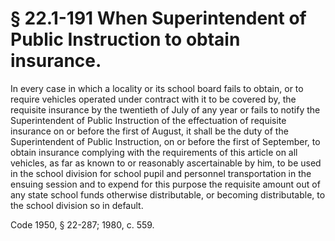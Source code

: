 # § 22.1-191 When Superintendent of Public Instruction to obtain insurance.

<p>In every case in which a locality or its school board fails to obtain, or to require vehicles operated under contract with it to be covered by, the requisite insurance by the twentieth of July of any year or fails to notify the Superintendent of Public Instruction of the effectuation of requisite insurance on or before the first of August, it shall be the duty of the Superintendent of Public Instruction, on or before the first of September, to obtain insurance complying with the requirements of this article on all vehicles, as far as known to or reasonably ascertainable by him, to be used in the school division for school pupil and personnel transportation in the ensuing session and to expend for this purpose the requisite amount out of any state school funds otherwise distributable, or becoming distributable, to the school division so in default.</p><p>Code 1950, § 22-287; 1980, c. 559.</p>